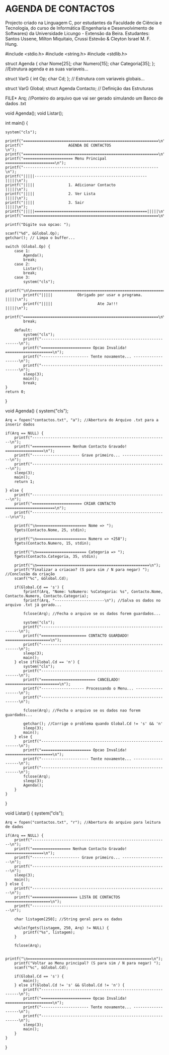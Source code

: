# AGENDA DE CONTACTOS

Projecto criado na Linguagem C, por estudantes da Faculdade de Ciência e Tecnologia, do curso de Informática (Engenharia e Desenvolvimento de Softwares) da Universidade Licungo - Extensão da Beira.  Estudantes: Santos Ussene, Milton Miquitaio, Crussi Estevão &amp; Cleyton Israel M. F. Hung.


#include <stdio.h>
#include <string.h>
#include <stdlib.h>

struct Agenda {
    char Nome[25];
    char Numero[15];
    char Categoria[35];
}; //Estrutura agenda e as suas variaveis...

struct VarG {
    int Op;
    char Cd;
}; // Estrutura com variaveis globais...

struct VarG Global;
struct Agenda Contacto; // Definição das Estruturas

FILE* Arq; //Ponteiro do arquivo que vai ser gerado simulando um Banco de dados .txt

void Agenda();
void Listar();

int main() {

    system("cls");

    printf("============================================================\n");
    printf("                    AGENDA DE CONTACTOS                     \n");
    printf("============================================================\n");
    printf("====================== Menu Principal ======================\n");
    printf("------------------------------------------------------------\n");
    printf("|||||--------------------------------------------------|||||\n");
    printf("|||||               1. Adicionar Contacto              |||||\n");
    printf("|||||               2. Ver Lista                       |||||\n");
    printf("|||||               3. Sair                            |||||\n");
    printf("|||||==================================================|||||\n");
    printf("============================================================\n\n");

    printf("Digite sua opcao: ");

    scanf("%d", &Global.Op);
    getchar(); // Limpa o buffer...

    switch (Global.Op) {
        case 1:
            Agenda();
            break;
        case 2:
            Listar();
            break;
        case 3:
            system("cls");
            printf("\n\n============================================================\n");
            printf("|||||           Obrigado por usar o programa.          |||||\n");
            printf("|||||                    Ate Ja!!!                     |||||\n");
            printf("============================================================\n\n");
            break;

        default:
            system("cls");
            printf("------------------------------------------------------------\n");
            printf("====================== Opcao Invalida! =====================\n");
            printf("--------------------- Tente novamente... -------------------\n");
            printf("------------------------------------------------------------\n");
            sleep(3);
            main();
            break;
    }
    return 0;
}

void Agenda() {
    system("cls");

    Arq = fopen("contactos.txt", "a"); //Abertura do Arquivo .txt para a inserir dados

    if(Arq == NULL) {
        printf("------------------------------------------------------------\n");
        printf("================= Nenhum Contacto Gravado! =================\n");
        printf("--------------------- Grave primeiro... --------------------\n");
        printf("------------------------------------------------------------\n");
        sleep(3);
        main();
        return 1;

    } else {
        printf("------------------------------------------------------------\n");
        printf("====================== CRIAR CONTACTO ======================\n");
        printf("------------------------------------------------------------\n\n");

        printf("\n====================== Nome => ");
        fgets(Contacto.Nome, 25, stdin);

        printf("\n====================== Numero => +258");
        fgets(Contacto.Numero, 15, stdin);

        printf("\n====================== Categoria => ");
        fgets(Contacto.Categoria, 35, stdin);

        printf("\n==================================================\n");
        printf("Finalizar a criacao? (S para sim / N para negar) "); //Conclusão da criação
        scanf("%c", &Global.Cd);

        if(Global.Cd == 's') {
            fprintf(Arq, "Nome: %sNumero: %sCategoria: %s", Contacto.Nome, Contacto.Numero, Contacto.Categoria);
            fprintf(Arq, "----------------------\n"); //Salva os dados no arquivo .txt já gerado...

            fclose(Arq); //Fecha o arquivo se os dados forem guardados...

            system("cls");
            printf("------------------------------------------------------------\n");
            printf("==================== CONTACTO GUARDADO! ====================\n");
            printf("------------------------------------------------------------\n");
            sleep(3);
            main();
        } else if(Global.Cd == 'n') {
            system("cls");
            printf("------------------------------------------------------------\n");
            printf("======================== CANCELADO! ========================\n");
            printf("------------------- Processando o Menu... ------------------\n");
            printf("------------------------------------------------------------\n");

            fclose(Arq); //Fecha o arquivo se os dados nao forem guardados...

            getchar(); //Corrige o problema quando Global.Cd != 's' && 'n'
            sleep(3);
            main();
        } else {
            printf("------------------------------------------------------------\n");
            printf("====================== Opcao Invalida! =====================\n");
            printf("--------------------- Tente novamente... -------------------\n");
            printf("------------------------------------------------------------\n");
            fclose(Arq);
            sleep(3);
            Agenda();
        }
    }
}

void Listar() {
    system("cls");

    Arq = fopen("contactos.txt", "r"); //Abertura do arquivo para leitura de dados

    if(Arq == NULL) {
        printf("------------------------------------------------------------\n");
        printf("================= Nenhum Contacto Gravado! =================\n");
        printf("--------------------- Grave primeiro... --------------------\n");
        printf("------------------------------------------------------------\n");
        sleep(3);
        main();
    } else {
        printf("------------------------------------------------------------\n");
        printf("==================== LISTA DE CONTACTOS ====================\n");
        printf("------------------------------------------------------------\n");

        char listagem[250]; //String geral para os dados

        while(fgets(listagem, 250, Arq) != NULL) {
            printf("%s", listagem);
        }

        fclose(Arq);

        printf("\n=======================================================\n");
        printf("Voltar ao Menu principal? (S para sim / N para negar) ");
        scanf("%c", &Global.Cd);

        if(Global.Cd == 's') {
            main();
        } else if(Global.Cd != 's' && Global.Cd != 'n') {
            printf("------------------------------------------------------------\n");
            printf("====================== Opcao Invalida! =====================\n");
            printf("--------------------- Tente novamente... -------------------\n");
            printf("------------------------------------------------------------\n");
            sleep(3);
            main();
        }
    }
}
